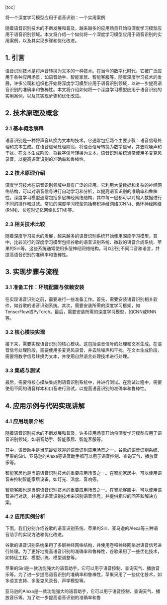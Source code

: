 
[toc]                    
                
                
将一个深度学习模型应用于语音识别：一个实用案例

随着语音识别技术的不断发展和普及，越来越多的应用场景开始将深度学习模型应用于语音识别领域。本文将介绍一个如何将一个深度学习模型应用于语音识别的实用案例，以及其实现步骤和优化改进。

## 1. 引言

语音识别技术是将声音转换为文本的一种技术。在当今的数字化时代，它被广泛应用于各种应用场景，如语音助手、智能家居、智能客服等。随着深度学习技术的发展，许多公司和组织也开始将深度学习模型应用于语音识别领域，以进一步提高语音识别的准确率和鲁棒性。本文将介绍如何将一个深度学习模型应用于语音识别的实用案例，以及其实现步骤和优化改进。

## 2. 技术原理及概念

### 2.1 基本概念解释

语音识别是一种将声音转换为文本的技术。它通常包括两个主要步骤：语音信号处理和文本生成。在语音信号处理阶段，将语音信号转换为数字信号，并去除噪声和干扰。在文本生成阶段，将数字信号转换为文本。语音识别系统通常使用多麦克风录音，以提高语音识别的准确率和鲁棒性。

### 2.2 技术原理介绍

深度学习技术在语音识别领域中具有广泛的应用。它利用大量数据和复杂的神经网络结构，可以对语音信号进行自动学习和分析，以提高语音识别的准确率和鲁棒性。深度学习模型通常包括多层神经网络结构，其中每一层都可以对输入数据进行不同的操作和过滤。常见的深度学习模型包括卷积神经网络(CNN)、循环神经网络(RNN)、长短时记忆网络(LSTM)等。

### 2.3 相关技术比较

随着深度学习技术的发展，越来越多的语音识别系统开始使用深度学习模型。其中，比较流行的深度学习模型包括谷歌的语音识别系统、微软的语音合成系统、苹果的Siri等。这些系统通常使用多层神经网络结构，可以识别不同口音和语言，并提高语音识别的准确率和鲁棒性。

## 3. 实现步骤与流程

### 3.1 准备工作：环境配置与依赖安装

在实现语音识别之前，需要进行一些准备工作。首先，需要安装语音识别相关软件，如谷歌的语音识别系统。其次，需要安装所需的深度学习框架，如TensorFlow或PyTorch。最后，需要安装所需的深度学习模型，如CNN或RNN等。

### 3.2 核心模块实现

接下来，需要实现语音识别的核心模块。这包括语音信号的处理和文本生成。在语音信号处理阶段，需要使用多麦克风录音，并去除噪声和干扰。在文本生成阶段，需要将数字信号转换为文本，并使用自然语言处理技术进行处理。

### 3.3 集成与测试

最后，需要将核心模块集成到语音识别系统中，并进行测试。在测试过程中，需要使用不同的语音样本和口音进行测试，以提高语音识别的准确率和鲁棒性。

## 4. 应用示例与代码实现讲解

### 4.1 应用场景介绍

随着语音识别技术的不断发展和普及，许多应用场景开始将深度学习模型应用于语音识别领域，如语音助手、智能家居、智能客服等。

其中，语音助手是当前最受欢迎的语音识别应用场景之一。谷歌的语音识别系统、苹果的Siri、亚马逊的Alexa等语音助手都可以用于语音控制、查询天气、播放音乐等。

智能家居也是当前语音识别技术的重要应用场景之一。在智能家居中，可以使用语音来控制智能家居设备，如灯光、温度、音响等。

智能客服也是当前语音识别技术的重要应用场景之一。在智能客服中，可以使用语音进行对话，并通过语音识别技术来识别语音信号，并提供相应的回答和解决方案。

### 4.2 应用实例分析

下面，我们分别介绍谷歌的语音识别系统、苹果的Siri、亚马逊的Alexa等三种语音助手的实现方法和优化改进。

谷歌的语音识别系统采用了多层神经网络结构，并使用卷积神经网络对语音信号进行处理。为了更好地提高语音识别的准确率和鲁棒性，谷歌采用了一些优化技术，如特征工程、模型训练、模型调整等。

苹果的Siri是一款功能强大的语音助手，它可以用于语音控制、查询天气、播放音乐等。为了进一步提高语音识别的准确率和鲁棒性，苹果采用了一些优化技术，如多语言支持、多麦克风录音、声学模型等。

亚马逊的Alexa是一款功能强大的语音助手，它可以用于语音控制、查询天气、播放音乐等。为了进一步提高语音识别的准确率和鲁

